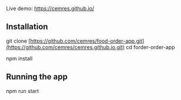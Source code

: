 Live demo: https://cemres.github.io/

## Installation
git clone [https://github.com/cemres/food-order-app.git](https://github.com/cemres/cemres.github.io.git)
cd forder-order-app

npm install

## Running the app
npm run start
